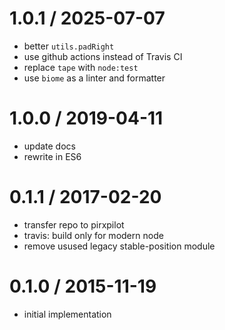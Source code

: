 
1.0.1 / 2025-07-07
==================

 * better `utils.padRight`
 * use github actions instead of Travis CI
 * replace `tape` with `node:test`
 * use `biome` as a linter and formatter

1.0.0 / 2019-04-11
==================

 * update docs
 * rewrite in ES6

0.1.1 / 2017-02-20
==================

 * transfer repo to pirxpilot
 * travis: build only for modern node
 * remove usused legacy stable-position module

0.1.0 / 2015-11-19
==================

 * initial implementation
